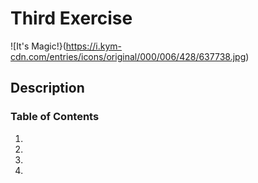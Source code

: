# Third Exercise
![It's Magic!}(https://i.kym-cdn.com/entries/icons/original/000/006/428/637738.jpg)

## Description


### Table of Contents
1.
2.
3.
4.





